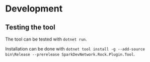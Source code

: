# Development

## Testing the tool

The tool can be tested with `dotnet run`.

Installation can be done with `dotnet tool install -g --add-source bin\Release --prerelease SparkDevNetwork.Rock.Plugin.Tool`.
